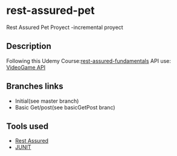 # rest-assured-pet
Rest Assured Pet Proyect -incremental proyect

## Description

Following this Udemy Course:[rest-assured-fundamentals](https://www.udemy.com/course/rest-assured-fundamentals/)
API use: [VideoGame API](https://www.videogamedb.uk/swagger-ui/index.html )

## Branches links
* Initial(see master branch)
* Basic Get/post(see basicGetPost branc)


## Tools used 
* [Rest Assured](https://rest-assured.io/ )
* [JUNIT](https://junit.org/junit4/)
